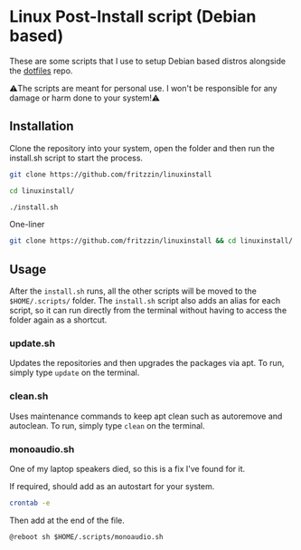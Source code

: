 # Linux Post-Install script (Debian based)
These are some scripts that I use to setup Debian based distros alongside the [dotfiles](https://github.com/Fritzzin/dotfiles) repo. 

:warning:The scripts are meant for personal use. I won't be responsible for any damage or harm done to your system!:warning:

## Installation
Clone the repository into your system, open the folder and then run the install.sh script to start the process.
```bash
git clone https://github.com/fritzzin/linuxinstall
```
```bash
cd linuxinstall/
```
```bash
./install.sh
```

One-liner
```bash
git clone https://github.com/fritzzin/linuxinstall && cd linuxinstall/ && ./install.sh
```

## Usage
After the ```install.sh``` runs, all the other scripts will be moved to the ```$HOME/.scripts/``` folder. The ```install.sh``` script also adds an alias for each script, so it can run directly from the terminal without having to access the folder again as a shortcut.

### update.sh
Updates the repositories and then upgrades the packages via apt.
To run, simply type ```update``` on the terminal.

### clean.sh
Uses maintenance commands to keep apt clean such as autoremove and autoclean.
To run, simply type ```clean``` on the terminal.

### monoaudio.sh
One of my laptop speakers died, so this is a fix I've found for it.

If required, should add as an autostart for your system.
```bash
crontab -e
```
Then add at the end of the file.
```
@reboot sh $HOME/.scripts/monoaudio.sh
```
